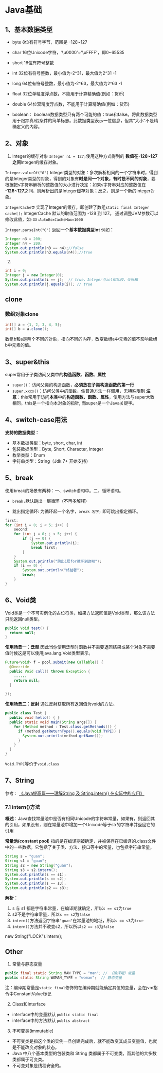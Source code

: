 # Java基础

## 1、基本数据类型
- byte
8位有符号字节，范围是 -128~127

- char
16位Unicode字符，'\u0000'~'\uFFFF'，即0~65535

- short
16位有符号整数

- int
32位有符号整数，最小值为-2^31，最大值为2^31 -1

- long
64位有符号整数，最小值为-2^63，最大值为2^63 -1

- float
32位单精度浮点数，不能用于计算精确值(例如：货币)

- double
64位双精度浮点数，不能用于计算精确值(例如：货币)

- boolean：
boolean数据类型只有两个可能的值：true和false。将此数据类型用于跟踪真/假条件的简单标志。此数据类型表示一位信息，但其“大小”不是精确定义的内容。


## 2、对象
1. Integer的缓存对象
```Integer n1 = 127;```使用这种方式得到的 **数值在-128~127之间**Integer的缓存对象。

```Integer.valueOf("0")```
Integer类型的对象：多次解析相同的一个字符串时，得到的是Integer类型的对象，得到的对象有**时是同一个对象，有时是不同的对象**，要根据把s字符串解析的整数值的大小进行决定：如果s字符串对应的整数值在 **-128~127**之间，则解析出的是Integer缓存对象；反之，则是一个新的Integer对象。

```IntegerCache类```
实现了Integer的缓存，即创建了数组```static final Integer cache[];```
IntegerCache 默认的取值范围为 -128 到 127。
通过调整JVM参数可以修改此值，如```-XX:AutoBoxCacheMax=1000```

```Integer.parseInt("0")```
返回一个**基本数据类型int** 
例如：
```java
Integer n3 = 200;
Integer n4 = 200;
System.out.println(n3 == n4);//false
System.out.println(n3.equals(n4));//true
```

2. 
```java
int i = 0; 
Integer j = new Integer(0); 
System.out.println(i == j);  // true，Integer与int相比较，会拆箱
System.out.println(j.equals(i)); // true
```

## clone
### 数组对象clone
```java
int[] a = {1, 2, 3, 4, 5};
int[] b = a.clone(); 
```
数组b和a是两个不同的对象，指向不同的内存，改变数组a中元素的值不影响数组b中元素的值。

## 3、super&this
super常用于子类访问父类中的**构造函数、函数、属性**
- ```super()```：访问父类的构造函数，**必须放在子类构造函数的第一行**
- ```super.xxxx()```：访问父类中的函数，像普通方法一样调用，无特殊限制
**注意**：this常用于访问**本类**中的**构造函数、函数、属性**，使用方法与super大致相同。this是一个指向本对象的指针, 而super是一个Java关键字。


## 4、switch-case用法
**支持的数据类型：**
- 基本数据类型：byte, short, char, int
- 包装数据类型：Byte, Short, Character, Integer
- 枚举类型：Enum
- 字符串类型：String（Jdk 7+ 开始支持）

## 5、break
使用break的场景有两种：一、switch语句中。二、循环语句。
- ```break;```默认跳出一层循环（不再多解释）

- 跳出指定循环: 为循环起一个名字，```break 名字;``` 即可跳出指定循环。

```java
first:
for (int i = 0; i < 5; i++) {
    second:
    for (int j = 0; j < 5; j++) {
        if (j == 0) {
            System.out.println(i);
            break first;
        }
    }
    System.out.println("跳出1层for循环到这啦");
    if (i == 0) {
        System.out.println("终结者");
        break;
    }
}
```

## 6、Void类
Void类是一个不可实例化的占位符类，如果方法返回值是Void类型，那么该方法只能返回null类型。
```java
public Void test() { 
  return null;
}
```
**使用场景一：泛型**
因此当你使用泛型时函数并不需要返回结果或某个对象不需要值时候这是可以使用java.lang.Void类型表示。
```java
Future<Void> f = pool.submit(new Callable() {
  @Override
  public Void call() throws Exception {
    ......
    return null;
  }
     
});
```

**使用场景二：反射**
通过反射获取所有返回值为void的方法。
```java
public class Test {
  public void hello() { }
  public static void main(String args[]) {
    for (Method method : Test.class.getMethods()) {
      if (method.getReturnType().equals(Void.TYPE)) {
        System.out.println(method.getName());
      }
    }
  }
}
```
```Void.TYPE```等价于```void.class```

## 7、String

参考：
[《Java提高篇——理解String 及 String.intern() 在实际中的应用》](https://www.cnblogs.com/Qian123/p/5707154.html)

### 7.1 intern()方法

**概述**：Java查找常量池中是否有相同Unicode的字符串常量，如果有，则返回其的引用，如果没有，则在常量池中增加一个Unicode等于str的字符串并返回它的引用

**常量池(constant pool)** 指的是在编译期被确定，并被保存在已编译的.class文件中的一些数据。它包括了关于类、方法、接口等中的常量，也包括字符串常量。
```java
String s = "guan";
String s1 = "guan";
String s2 = new String("guan");
String s3 = s2.intern();
System.out.println(s == s1);
System.out.println(s == s2);
System.out.println(s == s3);
System.out.println(s2 == s3);
```
**解析：**
1. s 与 s1 都是字符串常量，在编译期就确定，所以```s == s1```为```true```
2. s2不是字符串常量，所以```s == s2```为```false```
3. ```intern()```方法返回字符串```"guan"```在常量池的地址，所以```s == s3```为```true```
4. ```intern()```方法并不改变s2，所以所以```s2 == s3```为```false```


new String("LOCK").intern();


## Other
1. 常量与静态变量
```java
public final static String MAN_TYPE = "man"; // （编译期）常量
public static String WOMAN_TYPE = "woman";  // 静态变量
```
注：编译期常量是```static final```修饰的在编译期就能确定其值的变量，会在jvm指令中ConstantValue标记

2. Class和Interface
- interface中的变量默认 ```public static final```
- interface中的方法默认 ```publis abstract``` 

3. 不可变类(immutable)
- 不可变类是指这个类的实例一旦创建完成后，就不能改变其成员变量值，也就是不能改变对象的状态。
- Java 中八个基本类型的包装类和 String 类都属于不可变类，而其他的大多数类都属于可变类。
- 不可变对象是线程安全的。

